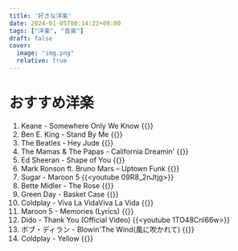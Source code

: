 ```yaml
---
title: '好きな洋楽'
date: 2024-01-05T00:14:22+09:00
tags: ["洋楽", "音楽"]
draft: false
cover:
  image: "img.png"
  relative: true
---
```


# おすすめ洋楽

1. Keane - Somewhere Only We Know
{{<youtube Oextk-If8HQ>}}
2. Ben E. King - Stand By Me
{{<youtube hwZNL7QVJjE>}}
3. The Beatles - Hey Jude
{{<youtube A_MjCqQoLLA>}}
4. The Mamas & The Papas - California Dreamin'
{{<youtube N-aK6JnyFmk>}}
5. Ed Sheeran - Shape of You
{{<youtube JGwWNGJdvx8>}}
6. Mark Ronson ft. Bruno Mars – Uptown Funk
{{<youtube OPf0YbXqDm0>}}
7. Sugar - Maroon 5
{{<youtube 09R8_2nJtjg>}}
8. Bette Midler - The Rose 
{{<youtube CB4EgdpYlnk>}}
9. Green Day - Basket Case
{{<youtube NUTGr5t3MoY>}}
10. Coldplay - Viva La VidaViva La Vida
{{<youtube dvgZkm1xWPE>}}
11. Maroon 5 - Memories (Lyrics)
{{<youtube SlPhMPnQ58k>}}
12. Dido - Thank You (Official Video)
{{<youtube 1TO48Cnl66w>}}
13. ボブ・ディラン - Blowin'The Wind(風に吹かれて)
{{<youtube MMFj8uDubsE>}}
14. Coldplay - Yellow
{{<youtube yKNxeF4KMsY>}}
